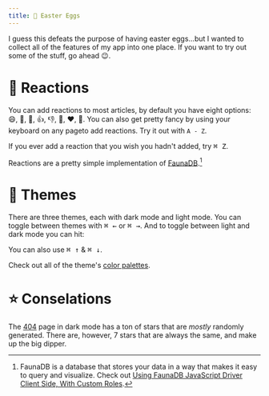 ```yaml
---
title: 🥚 Easter Eggs
---
```

<script setup lang="ts">
  import { isDark, toggleDark } from "../logics"
</script>

I guess this defeats the purpose of having easter eggs...but I wanted to collect all of the features of my app into one place. If you want to try out some of the stuff, go ahead 😉.

# 🙈 Reactions
You can add reactions to most articles, by default you have eight options: :smile:, :rocket:, :rofl:, :thumbsup:, :thumbsdown:, :partying_face:, :heart:, :eyes:. You can also get pretty fancy by using your keyboard on any pageto add reactions. Try it out with `A - Z`. 

If you ever add a reaction that you wish you hadn't added, try <kbd>⌘ Z</kbd>.

Reactions are a pretty simple implementation of [FaunaDB](https://faunadb.com).[^1]
<!-- 
# 🔎 Global Search
⌘ + K at any time will pull up the search bar. You can search for any article, or try asking it a few questions.  -->

<!-- # 📊 Analytics
<div class="my-4">
  <div class="bg-blade h-4 w-4 rounded-full animate-animated animate-pulse"></div>
</div>
First off, everything is this is fully [GDPR, CCPA and PECR](https://usefathom.com/compliance) compliant, as it’s opt-in by you.

I don't use any cookies or anything that actually is tracking who you are. I do, however, use some for of analytics to see how many people are using my app. I want to be really transparent about that so checkout [my stats page](/stats).

### How do I know who is using the app?
I use your IP address, and the device type you are using to get an idea of weather you are a unique user or not. This isn't perfect, because your IP address may change. However, this is a simple way to get a good idea of user statistics.

### What do I watch for while using the app?
* I check how many times people view each article, both unique views and total views.
* I keep track of how many times people use the search bar, both the one of the [blog](/posts) page and the global search bar.
* I keep track of the general location (based on IP address) and device type of people using the app.
* I keep track of how you were refered to the app, google, twitter, github, etc.

### What if I don't want to be tracked?
* You can use localStorage to disable tracking. Just run this function in your console.
```js
casper.blockTrackingForMe();
```
* Again, I don't think I am doing anything too intrusive, and I think I am trying to be extramly forthcoming about what I am using all of this data for. I'd love to keep getting info about who is using the app, and how they are using it. So if you ever want to jump back in:

```js
casper.enableTrackingForMe();
``` -->

# 🎨 Themes
There are three themes, each with dark mode and light mode. You can toggle between themes with <kbd>⌘ ←</kbd> or <kbd>⌘ →</kbd>. And to toggle between light and dark mode you can hit:

<div class="flex">
  <div @click="toggleDark" class="text-3xl p-2 rounded-md hover:bg-secondary cursor-pointer" v-if="isDark">
    <il:moon />
  </div>
  <div @click="toggleDark" class="text-3xl p-2 rounded-md hover:bg-secondary cursor-pointer" v-if="!isDark">
    <icon-park-outline:sun-one />
  </div>
</div>

You can also use <kbd>⌘ ↑</kbd> & <kbd>⌘ ↓</kbd>.

Check out all of the theme's [color palettes](/palette).

# ⭐️ Conselations
The [404](/404) page in dark mode has a ton of stars that are _mostly_ randomly generated. There are, however, 7 stars that are always the same, and make up the big dipper.

<!-- # 👨‍💻 Command Palette
A kind of fun option is the use the command palette. ⌘ + Shift + P will open the palette for you. This is avliable anywhere on the site, and doesn't relly do anthing useful. 

It is secure however, so it only runs defined functions. You can try out 
```bash
math('2 + 2')
``` 
if you want, but for the most part, I'll keep this undocumented, as I don't even know what functions I wrote any more :rofl:. Ctrl + C will close the palette. -->

[^1]: FaunaDB is a database that stores your data in a way that makes it easy to query and visualize. Check out [Using FaunaDB JavaScript Driver Client Side, With Custom Roles]().